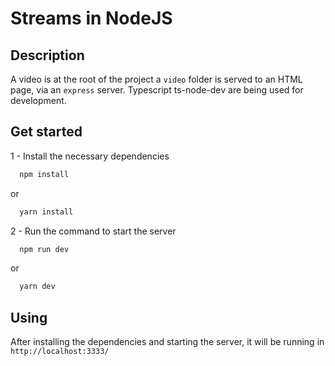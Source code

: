 # Streams in NodeJS

## Description

A video is at the root of the project a `video` folder is served to an HTML page, via an `express` server. Typescript ts-node-dev are being used for development.

## Get started

1 - Install the necessary dependencies

```bash
  npm install
```
or 
 
```bash
  yarn install
```
 
2 - Run the command to start the server

```bash
  npm run dev
```

or 

```bash
  yarn dev
```

## Using
After installing the dependencies and starting the server, it will be running in `http://localhost:3333/`
